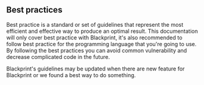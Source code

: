 ## Best practices
Best practice is a standard or set of guidelines that represent the most efficient and effective way to produce an optimal result. This documentation will only cover best practice with Blackprint, it's also recommended to follow best practice for the programming language that you're going to use. By following the best practices you can avoid common vulnerability and decrease complicated code in the future.

Blackprint's guidelines may be updated when there are new feature for Blackprint or we found a best way to do something.